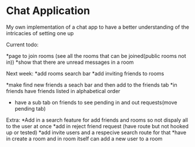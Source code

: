 Chat Application
=================

My own implementation of a chat app to have a better understanding of the intricacies of setting one up

Current todo:

*page to join rooms (see all the rooms that can be joined(public rooms not in))
*show that there are unread messages in a room

Next week:
*add rooms search bar
*add inviting friends to rooms


*make find new friends a seach bar and then add to the friends tab
*in friends have friends listed in alphabetical order
* have a sub tab on friends to see pending in and out requests(move pending tab)



Extra:
*Add in a search feature for add friends and rooms so not dispaly all to the user at once
*add in reject friend request (have route but not hooked up or tested)
*add invite users and a respecive search route for that
  *have in create a room and in room itself can add a new user to a room
